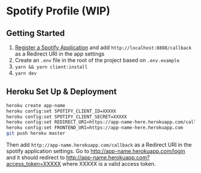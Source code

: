 # Spotify Profile (WIP)

## Getting Started

1.  [Register a Spotify Application](https://developer.spotify.com/dashboard/applications) and add `http://localhost:8888/callback` as a Redirect URI in the app settings
2.  Create an `.env` file in the root of the project based on `.env.example`
3.  `yarn && yarn client:install`
4.  `yarn dev`

## Heroku Set Up & Deployment

```bash
heroku create app-name
heroku config:set SPOTIFY_CLIENT_ID=XXXXX
heroku config:set SPOTIFY_CLIENT_SECRET=XXXXX
heroku config:set REDIRECT_URI=https://app-name-here.herokuapp.com/callback
heroku config:set FRONTEND_URI=https://app-name-here.herokuapp.com
git push heroku master
```

Then add `http://app-name.herokuapp.com/callback` as a Redirect URI in the spotify application settings. Go to http://app-name.herokuapp.com/login and it should redirect to http://app-name.herokuapp.com?access_token=XXXXX where XXXXX is a valid access token.
